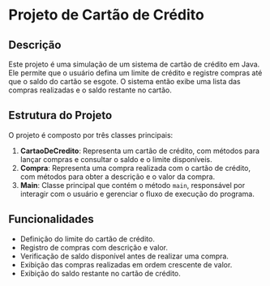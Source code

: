 <h1>Projeto de Cartão de Crédito</h1>

<h2>Descrição</h2>

<p>Este projeto é uma simulação de um sistema de cartão de crédito em Java. Ele permite que o usuário defina um limite de crédito e registre compras até que o saldo do cartão se esgote. O sistema então exibe uma lista das compras realizadas e o saldo restante no cartão.</p>

<h2>Estrutura do Projeto</h2>

<p>O projeto é composto por três classes principais:</p>

<ol>
    <li><strong>CartaoDeCredito</strong>: Representa um cartão de crédito, com métodos para lançar compras e consultar o saldo e o limite disponíveis.</li>
    <li><strong>Compra</strong>: Representa uma compra realizada com o cartão de crédito, com métodos para obter a descrição e o valor da compra.</li>
    <li><strong>Main</strong>: Classe principal que contém o método <code>main</code>, responsável por interagir com o usuário e gerenciar o fluxo de execução do programa.</li>
</ol>

<h2>Funcionalidades</h2>

<ul>
    <li>Definição do limite do cartão de crédito.</li>
    <li>Registro de compras com descrição e valor.</li>
    <li>Verificação de saldo disponível antes de realizar uma compra.</li>
    <li>Exibição das compras realizadas em ordem crescente de valor.</li>
    <li>Exibição do saldo restante no cartão de crédito.</li>
</ul>
